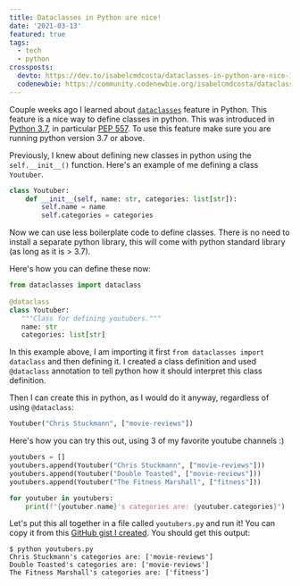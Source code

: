 ```yaml
---
title: Dataclasses in Python are nice!
date: '2021-03-13'
featured: true
tags:
  - tech
  - python
crossposts:
  devto: https://dev.to/isabelcmdcosta/dataclasses-in-python-are-nice-1fff
  codenewbie: https://community.codenewbie.org/isabelcmdcosta/dataclasses-in-python-are-nice-3e3l
---
```


Couple weeks ago I learned about [`dataclasses`](https://docs.python.org/3/library/dataclasses.html) feature in Python. This feature is a nice way to define classes in python. This was introduced in [Python 3.7](https://docs.python.org/3.7/whatsnew/3.7.html), in particular [PEP 557](https://www.python.org/dev/peps/pep-0557/). To use this feature make sure you are running python version 3.7 or above.

Previously, I knew about defining new classes in python using the `self.__init__()` function. Here's an example of me defining a class `Youtuber`.

```python
class Youtuber:
    def __init__(self, name: str, categories: list[str]):
        self.name = name
        self.categories = categories
```

Now we can use less boilerplate code to define classes. There is no need to install a separate python library, this will come with python standard library (as long as it is > 3.7).

Here's how you can define these now:
```python
from dataclasses import dataclass
 
@dataclass
class Youtuber:
   """Class for defining youtubers."""
   name: str
   categories: list[str]
```

In this example above, I am importing it first `from dataclasses import dataclass` and then defining it. I created a class definition and used `@dataclass` annotation to tell python how it should interpret this class definition.

Then I can create this in python, as I would do it anyway, regardless of using `@dataclass`:
```python
Youtuber("Chris Stuckmann", ["movie-reviews"])
```

Here's how you can try this out, using 3 of my favorite youtube channels :)
```python
youtubers = []
youtubers.append(Youtuber("Chris Stuckmann", ["movie-reviews"]))
youtubers.append(Youtuber("Double Toasted", ["movie-reviews"]))
youtubers.append(Youtuber("The Fitness Marshall", ["fitness"]))

for youtuber in youtubers:
    print(f"{youtuber.name}'s categories are: {youtuber.categories}")
```

Let's put this all together in a file called `youtubers.py` and run it! You can copy it from this [GitHub gist I created](https://gist.github.com/isabelcosta/c14c4c9a4a098a17807e5bda2df92ac3). You should get this output:
```
$ python youtubers.py  
Chris Stuckmann's categories are: ['movie-reviews']
Double Toasted's categories are: ['movie-reviews']
The Fitness Marshall's categories are: ['fitness']
```
